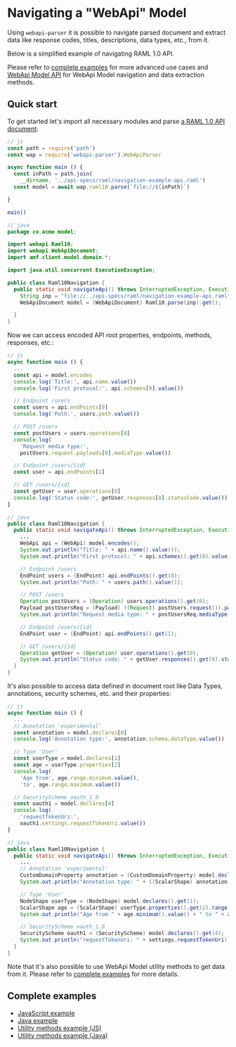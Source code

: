 ---
---

# Navigating a "WebApi" Model
Using `webapi-parser` it is possible to navigate parsed document and extract data like response codes, titles, descriptions, data types, etc., from it.

Below is a simplified example of navigating RAML 1.0 API.

Please refer to [complete examples](#complete-examples) for more advanced use cases and [WebApi Model API](hthttps://raml-org.github.io/webapi-parser/js/classes/webapibaseunit.html) for WebApi Model navigation and data extraction methods.

## Quick start
To get started let's import all necessary modules and parse [a RAML 1.0 API document](https://github.com/raml-org/webapi-parser/blob/master/examples/api-specs/raml/navigation-example-api.raml):

```js
// js
const path = require('path')
const wap = require('webapi-parser').WebApiParser

async function main () {
  const inPath = path.join(
    __dirname, '../api-specs/raml/navigation-example-api.raml')
  const model = await wap.raml10.parse(`file://${inPath}`)

}

main()
```

```java
// java
package co.acme.model;

import webapi.Raml10;
import webapi.WebApiDocument;
import amf.client.model.domain.*;

import java.util.concurrent.ExecutionException;

public class Raml10Navigation {
  public static void navigateApi() throws InterruptedException, ExecutionException {
    String inp = "file://../api-specs/raml/navigation-example-api.raml";
    WebApiDocument model = (WebApiDocument) Raml10.parse(inp).get();

  }
}
```

Now we can access encoded API root properties, endpoints, methods, responses, etc.:

```js
// js
async function main () {
  ...
  const api = model.encodes
  console.log('Title:', api.name.value())
  console.log('First protocol:', api.schemes[0].value())

  // Endpoint /users
  const users = api.endPoints[0]
  console.log('Path:', users.path.value())

  // POST /users
  const postUsers = users.operations[0]
  console.log(
    'Request media type:',
    postUsers.request.payloads[0].mediaType.value())

  // Endpoint /users/{id}
  const user = api.endPoints[1]

  // GET /users/{id}
  const getUser = user.operations[0]
  console.log('Status code:', getUser.responses[0].statusCode.value())
}
```

```java
// java
public class Raml10Navigation {
  public static void navigateApi() throws InterruptedException, ExecutionException {
    ...
    WebApi api = (WebApi) model.encodes();
    System.out.println("Title: " + api.name().value());
    System.out.println("First protocol: " + api.schemes().get(0).value());

    // Endpoint /users
    EndPoint users = (EndPoint) api.endPoints().get(0);
    System.out.println("Path: " + users.path().value());

    // POST /users
    Operation postUsers = (Operation) users.operations().get(0);
    Payload postUsersReq = (Payload) ((Request) postUsers.request()).payloads().get(0);
    System.out.println("Request media type: " + postUsersReq.mediaType().value());

    // Endpoint /users/{id}
    EndPoint user = (EndPoint) api.endPoints().get(1);

    // GET /users/{id}
    Operation getUser = (Operation) user.operations().get(0);
    System.out.println("Status code: " + getUser.responses().get(0).statusCode().value());
  }
}
```

It's also possible to access data defined in document root like Data Types, annotations, security schemes, etc. and their properties:

```js
// js
async function main () {
  ...
  // Annotation 'experimental'
  const annotation = model.declares[0]
  console.log('Annotation type:', annotation.schema.dataType.value())

  // Type 'User'
  const userType = model.declares[1]
  const age = userType.properties[2]
  console.log(
    'Age from', age.range.minimum.value(),
    'to', age.range.maximum.value())

  // SecurityScheme oauth_1_0
  const oauth1 = model.declares[4]
  console.log(
    'requestTokenUri:',
    oauth1.settings.requestTokenUri.value())
}
```

```java
// java
public class Raml10Navigation {
  public static void navigateApi() throws InterruptedException, ExecutionException {
    ...
    // Annotation 'experimental'
    CustomDomainProperty annotation = (CustomDomainProperty) model.declares().get(0);
    System.out.println("Annotation type: " + ((ScalarShape) annotation.schema()).dataType().value());

    // Type 'User'
    NodeShape userType = (NodeShape) model.declares().get(1);
    ScalarShape age = (ScalarShape) userType.properties().get(2).range();
    System.out.println("Age from " + age.minimum().value() + " to " + age.maximum().value());

    // SecurityScheme oauth_1_0
    SecurityScheme oauth1 = (SecurityScheme) model.declares().get(4);
    System.out.println("requestTokenUri: " + settings.requestTokenUri().value());
  }
}
```

Note that it's also possible to use WebApi Model utility methods to get data from it. Please refer to [complete examples](#complete-examples) for more details.

## Complete examples
* [JavaScript example](https://github.com/raml-org/webapi-parser/blob/master/examples/js/raml10-model-navigation.js)
* [Java example](https://github.com/raml-org/webapi-parser/blob/master/examples/java/src/main/java/co/acme/model/Raml10Navigation.java)
* [Utility methods example (JS)](https://github.com/raml-org/webapi-parser/blob/master/examples/js/raml10-utility-methods.js)
* [Utility methods example (Java)](https://github.com/raml-org/webapi-parser/blob/master/examples/java/src/main/java/co/acme/model/Raml10UtilityMethods.java)
